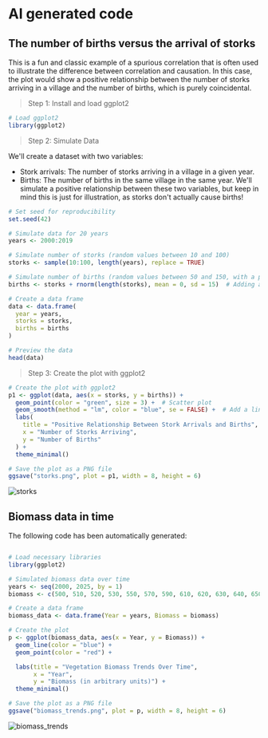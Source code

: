 # AI generated code

## The number of births versus the arrival of storks 
This is a fun and classic example of a spurious correlation that is often used to illustrate the difference between correlation and causation. In this case, the plot would show a positive relationship between the number of storks arriving in a village and the number of births, which is purely coincidental.

> Step 1: Install and load ggplot2
``` r
# Load ggplot2
library(ggplot2)
```

> Step 2: Simulate Data

We'll create a dataset with two variables:
+ Stork arrivals: The number of storks arriving in a village in a given year.
+ Births: The number of births in the same village in the same year.
We'll simulate a positive relationship between these two variables, but keep in mind this is just for illustration, as storks don't actually cause births!

``` r
# Set seed for reproducibility
set.seed(42)

# Simulate data for 20 years
years <- 2000:2019

# Simulate number of storks (random values between 10 and 100)
storks <- sample(10:100, length(years), replace = TRUE)

# Simulate number of births (random values between 50 and 150, with a positive correlation to storks)
births <- storks + rnorm(length(storks), mean = 0, sd = 15)  # Adding a small random noise

# Create a data frame
data <- data.frame(
  year = years,
  storks = storks,
  births = births
)

# Preview the data
head(data)
```

> Step 3: Create the plot with ggplot2
``` r
# Create the plot with ggplot2
p1 <- ggplot(data, aes(x = storks, y = births)) +
  geom_point(color = "green", size = 3) +  # Scatter plot
  geom_smooth(method = "lm", color = "blue", se = FALSE) +  # Add a linear regression line
  labs(
    title = "Positive Relationship Between Stork Arrivals and Births",
    x = "Number of Storks Arriving",
    y = "Number of Births"
  ) +
  theme_minimal()

# Save the plot as a PNG file
ggsave("storks.png", plot = p1, width = 8, height = 6)
```

![storks](https://github.com/user-attachments/assets/70c96769-e703-44ad-a54b-c74e4ae130fe)

## Biomass data in time

The following code has been automatically generated:

``` r

# Load necessary libraries
library(ggplot2)

# Simulated biomass data over time
years <- seq(2000, 2025, by = 1)
biomass <- c(500, 510, 520, 530, 550, 570, 590, 610, 620, 630, 640, 650, 670, 690, 700, 710, 730, 740, 750, 760, 780, 790, 800, 810, 820, 830)

# Create a data frame
biomass_data <- data.frame(Year = years, Biomass = biomass)

# Create the plot
p <- ggplot(biomass_data, aes(x = Year, y = Biomass)) +
  geom_line(color = "blue") +
  geom_point(color = "red") +

  labs(title = "Vegetation Biomass Trends Over Time",
       x = "Year",
       y = "Biomass (in arbitrary units)") +
  theme_minimal()

# Save the plot as a PNG file
ggsave("biomass_trends.png", plot = p, width = 8, height = 6)
```

![biomass_trends](https://github.com/user-attachments/assets/e5600839-e936-46d3-907f-6b0b57ef7709)
